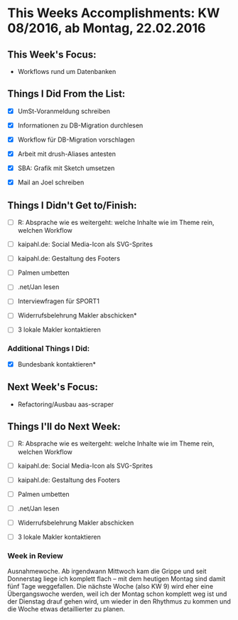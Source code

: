 # This Weeks Accomplishments: KW 08/2016, ab Montag, 22.02.2016


## This Week's Focus:
* Workflows rund um Datenbanken


## Things I Did From the List:
- [x] UmSt-Voranmeldung schreiben
- [x] Informationen zu DB-Migration durchlesen
- [x] Workflow für DB-Migration vorschlagen
- [x] Arbeit mit drush-Aliases antesten
- [x] SBA: Grafik mit Sketch umsetzen
- [x] Mail an Joel schreiben



## Things I Didn't Get to/Finish:
- [ ] R: Absprache wie es weitergeht: welche Inhalte wie im Theme rein, welchen Workflow
- [ ] kaipahl.de: Social Media-Icon als SVG-Sprites
- [ ] kaipahl.de: Gestaltung des Footers
- [ ] Palmen umbetten
- [ ] .net/Jan lesen
- [ ] Interviewfragen für SPORT1
- [ ] Widerrufsbelehrung Makler abschicken*
- [ ] 3 lokale Makler kontaktieren



### Additional Things I Did:
- [x] Bundesbank kontaktieren*




## Next Week's Focus: 
* Refactoring/Ausbau aas-scraper




## Things I'll do Next Week:
- [ ] R: Absprache wie es weitergeht: welche Inhalte wie im Theme rein, welchen Workflow
- [ ] kaipahl.de: Social Media-Icon als SVG-Sprites
- [ ] kaipahl.de: Gestaltung des Footers
- [ ] Palmen umbetten
- [ ] .net/Jan lesen
- [ ] Widerrufsbelehrung Makler abschicken
- [ ] 3 lokale Makler kontaktieren



### Week in Review
Ausnahmewoche. Ab irgendwann Mittwoch kam die Grippe und seit Donnerstag liege ich komplett flach – mit dem heutigen Montag sind damit fünf Tage weggefallen. 
 Die nächste Woche (also KW 9) wird eher eine Übergangswoche werden, weil ich der Montag schon komplett weg ist und der Dienstag drauf gehen wird, um wieder in den Rhythmus zu kommen und die Woche etwas detaillierter zu planen.
